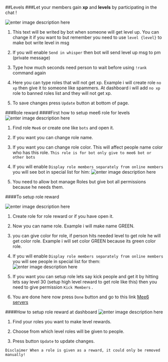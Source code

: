 ##Levels
###Let your members gain **xp** and **levels** by participating in the chat !

![enter image description here](https://i.imgur.com/8BxvFCG.png)

1) This text will be writed by bot when someone will get level up.
You can change it if you want to but remember you need to use `level {level}` to make bot write level in msg

2) If you will enable `Send in whisper` then bot will send level up msg to pm (private message)

3) Type how much seconds need person to wait before using `!rank` command again

4) Here you can type roles that will not get xp.
Example i will create role `no xp` then give it to someone like spammers. At  dashboard i will add `no xp` role to banned roles list and they will not get xp.

5) To save changes press `Update` button at bottom of page.

###Role reward
####First how to setup mee6 role for levels
![enter image description here](https://i.imgur.com/04wfyTN.png)

1) Find role `Mee6` or create one like `bots` and open it.

2) If you want you can change role name.

3) If you want you can change role color. This will affect people name color who has this role. `This role is for bot only give to mee6 bot or other bots`

4) If you will enable `Display role members separately from online members` you will see bot in special list for him:
![enter image description here](https://i.imgur.com/dWexK7P.png)

5) You need to allow bot manage Roles but give bot all permissions because he needs them.

####To setup role reward

![enter image description here](https://i.imgur.com/PitVSWS.png)

1) Create role for role reward or if you have open it.

2) Now you can name role. Example i will make name GREEN.

3) you can give color for role, if person hits needed level to get role he will get color role. Example i will set color GREEN because its green color role.

4) If you will enable `Display role members separately from online members` you will see people in special list for them:
![enter image description here](https://i.imgur.com/dWexK7P.png)

5) If you want you can setup role lets say kick people and get it by hitting lets say level 30 (setup high level reward to get role like this) then you need to give permission `Kick Members` .

6) You are done here now press `Done` button and go to this link [Mee6 servers](https://mee6.xyz/servers)

####How to setup role reward at dashboard
![enter image description here](https://i.imgur.com/8UQFGWH.png)

1) Find your roles you want to make level rewards.

2) Choose from which level roles will be given to people.

3) Press button `Update` to update changes.

```Disclaimer When a role is given as a reward, it could only be removed manually!```
